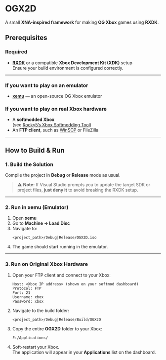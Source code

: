 # OGX2D

A small **XNA-inspired framework** for making **OG Xbox** games using **RXDK**.

## Prerequisites

### Required
- **[RXDK](https://github.com/XboxDev/nxdk)** or a compatible **Xbox Development Kit (XDK)** setup  
  Ensure your build environment is configured correctly.

---

### If you want to play on an emulator
- [**xemu**](https://xemu.app/) — an open-source OG Xbox emulator

### If you want to play on real Xbox hardware
- A **softmodded Xbox**  
  (see [Rocky5’s Xbox Softmodding Tool](https://www.youtube.com/watch?v=FqgQWe_r5I4))
- An **FTP client**, such as [WinSCP](https://winscp.net/) or FileZilla

---

## How to Build & Run

### 1. Build the Solution
Compile the project in **Debug** or **Release** mode as usual.  

> ⚠️ **Note:** If Visual Studio prompts you to update the target SDK or project files, **just deny it** to avoid breaking the RXDK setup.

---

### 2. Run in xemu (Emulator)

1. Open **xemu**  
2. Go to **Machine → Load Disc**  
3. Navigate to:  
   ```
   <project_path>/Debug|Release/OGX2D.iso
   ```
4. The game should start running in the emulator.

---

### 3. Run on Original Xbox Hardware

1. Open your FTP client and connect to your Xbox:
   ```
   Host: <Xbox IP address> (shown on your softmod dashboard)
   Protocol: FTP
   Port: 21
   Username: xbox
   Password: xbox
   ```

2. Navigate to the build folder:
   ```
   <project_path>/Debug|Release/Build/OGX2D
   ```

3. Copy the entire **OGX2D** folder to your Xbox:
   ```
   E:/Applications/
   ```

4. Soft-restart your Xbox.  
   The application will appear in your **Applications** list on the dashboard.
